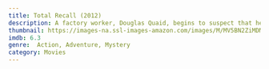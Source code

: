 ```yaml
---
title: Total Recall (2012)
description: A factory worker, Douglas Quaid, begins to suspect that he is a spy after visiting Rekall - a company that provides its clients with implanted fake memories of a life they would like to have led - goes wrong and he finds himself on the run.
thumbnail: https://images-na.ssl-images-amazon.com/images/M/MV5BN2ZiMDMzYWItNDllZC00ZmRmLWI1YzktM2M5M2ZmZDg1OGNlXkEyXkFqcGdeQXVyNDQ2MTMzODA@._V1_QL50_SY1000_CR0,0,706,1000_AL_.jpg
imdb: 6.3
genre:  Action, Adventure, Mystery
category: Movies
---
```

